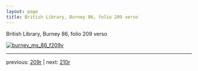 ```yaml
---
layout: page
title: British Library, Burney 86, folio 209 verso
---
```


British Library, Burney 86, folio 209 verso

[![burney_ms_86_f209v](http://www.homermultitext.org/iipsrv?IIIF=/project/homer/pyramidal/deepzoom/bl/burney86imgs/v1/burney_ms_86_f209v.tif/full/800,/0/default.jpg)](http://www.homermultitext.org/ict2/?urn=urn:cite2:bl:burney86imgs.v1:burney_ms_86_f209v) 

---

previous:  [209r](../209r/) | next: [210r](../210r/)